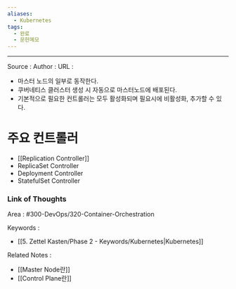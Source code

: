 ```yaml
---
aliases:
  - Kubernetes
tags:
  - 완료
  - 문헌메모
---
```



---


Source :
Author : 
URL :

- 마스터 노드의 일부로 동작한다.
- 쿠버네티스 클러스터 생성 시 자동으로 마스터노드에 배포된다.
- 기본적으로 필요한 컨트롤러는 모두 활성화되며 필요시에 비활성화, 추가할 수 있다.

# 주요 컨트롤러
- [[Replication Controller]]
- ReplicaSet Controller
- Deployment Controller
- StatefulSet Controller

### Link of Thoughts
Area : #300-DevOps/320-Container-Orchestration 

Keywords :
- [[5. Zettel Kasten/Phase 2 - Keywords/Kubernetes|Kubernetes]]

Related Notes : 
- [[Master Node란]]
- [[Control Plane란]]

